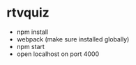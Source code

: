 # rtvquiz
- npm install
- webpack (make sure installed globally)
- npm start
- open localhost on port 4000
